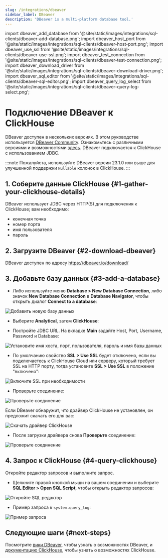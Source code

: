 ```yaml
---
slug: /integrations/dbeaver
sidebar_label: DBeaver
description: 'DBeaver is a multi-platform database tool.'
---
```


import dbeaver_add_database from '@site/static/images/integrations/sql-clients/dbeaver-add-database.png';
import dbeaver_host_port from '@site/static/images/integrations/sql-clients/dbeaver-host-port.png';
import dbeaver_use_ssl from '@site/static/images/integrations/sql-clients/dbeaver-use-ssl.png';
import dbeaver_test_connection from '@site/static/images/integrations/sql-clients/dbeaver-test-connection.png';
import dbeaver_download_driver from '@site/static/images/integrations/sql-clients/dbeaver-download-driver.png';
import dbeaver_sql_editor from '@site/static/images/integrations/sql-clients/dbeaver-sql-editor.png';
import dbeaver_query_log_select from '@site/static/images/integrations/sql-clients/dbeaver-query-log-select.png';


# Подключение DBeaver к ClickHouse

DBeaver доступен в нескольких версиях. В этом руководстве используется [DBeaver Community](https://dbeaver.io/). Ознакомьтесь с различными версиями и возможностями [здесь](https://dbeaver.com/edition/). DBeaver подключается к ClickHouse с использованием JDBC.

:::note
Пожалуйста, используйте DBeaver версии 23.1.0 или выше для улучшенной поддержки `Nullable` колонок в ClickHouse.
:::

## 1. Соберите данные ClickHouse {#1-gather-your-clickhouse-details}

DBeaver использует JDBC через HTTP(S) для подключения к ClickHouse; вам необходимо:

- конечная точка
- номер порта
- имя пользователя
- пароль

## 2. Загрузите DBeaver {#2-download-dbeaver}

DBeaver доступен по адресу https://dbeaver.io/download/

## 3. Добавьте базу данных {#3-add-a-database}

- Либо используйте меню **Database > New Database Connection**, либо значок **New Database Connection** в **Database Navigator**, чтобы открыть диалог **Connect to a database**:

<img src={dbeaver_add_database} class="image" alt="Добавить новую базу данных" />

- Выберите **Analytical**, затем **ClickHouse**:

- Постройте JDBC URL. На вкладке **Main** задайте Host, Port, Username, Password и Database:

<img src={dbeaver_host_port} class="image" alt="Установите имя хоста, порт, пользователя, пароль и имя базы данных" />

- По умолчанию свойство **SSL > Use SSL** будет отключено, если вы подключаетесь к ClickHouse Cloud или серверу, который требует SSL на HTTP порту, тогда установите **SSL > Use SSL** в положение "включено":

<img src={dbeaver_use_ssl} class="image" alt="Включите SSL при необходимости" />

- Проверьте соединение:

<img src={dbeaver_test_connection} class="image" alt="Проверьте соединение" />

Если DBeaver обнаружит, что драйвер ClickHouse не установлен, он предложит скачать его для вас:

<img src={dbeaver_download_driver} class="image" alt="Скачать драйвер ClickHouse" />

- После загрузки драйвера снова **Проверьте** соединение:

<img src={dbeaver_test_connection} class="image" alt="Проверьте соединение" />

## 4. Запрос к ClickHouse {#4-query-clickhouse}

Откройте редактор запросов и выполните запрос.

- Щелкните правой кнопкой мыши на вашем соединении и выберите **SQL Editor > Open SQL Script**, чтобы открыть редактор запросов:

<img src={dbeaver_sql_editor} class="image" alt="Откройте SQL редактор" />

- Пример запроса к `system.query_log`:

<img src={dbeaver_query_log_select} class="image" alt="Пример запроса" />

## Следующие шаги {#next-steps}

Посмотрите [вики DBeaver](https://github.com/dbeaver/dbeaver/wiki), чтобы узнать о возможностях DBeaver, и [документацию ClickHouse](https://clickhouse.com/docs), чтобы узнать о возможностях ClickHouse.
